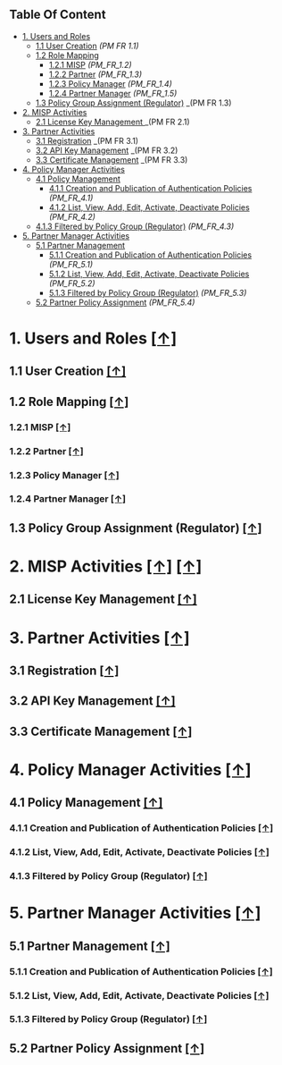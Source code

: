 ## Table Of Content
- [1. Users and Roles](#1-users-and-roles-)
  * [1.1 User Creation](#11-user-creation-) _(PM FR 1.1)_
  * [1.2 Role Mapping](#12-role-mapping-)
    * [1.2.1 MISP](#121-misp-) _(PM_FR_1.2)_
    * [1.2.2 Partner](#122-partner-) _(PM_FR_1.3)_
    * [1.2.3 Policy Manager](#123-policy-manager-) _(PM_FR_1.4)_
    * [1.2.4 Partner Manager](#124-partner-manager-) _(PM_FR_1.5)_
  * [1.3 Policy Group Assignment (Regulator)](#13-policy-group-assignment-regulator-) _(PM FR 1.3)
- [2. MISP Activities](#2-misp-activities-)
  * [2.1 License Key Management ](#21-license-key-management-) _(PM FR 2.1)
- [3. Partner Activities](#3-partner-activities-)
  * [3.1 Registration](#31-registration-) _(PM FR 3.1)
  * [3.2 API Key Management](#32-api-key-management-) _(PM FR 3.2)
  * [3.3 Certificate Management](#33-certificate-management-) _(PM FR 3.3)
- [4. Policy Manager Activities](#4-policy-manager-activities-)
  * [4.1 Policy Management](#41-policy-management-)
    * [4.1.1 Creation and Publication of Authentication Policies](#411-creation-and-publication-of-authentication-policies-) _(PM_FR_4.1)_
    * [4.1.2 List, View, Add, Edit, Activate, Deactivate Policies](#412-list-view-add-edit-activate-deactivate-policies-) _(PM_FR_4.2)_
   * [4.1.3 Filtered by Policy Group (Regulator)](#413-filtered-by-policy-group-regulator-) _(PM_FR_4.3)_
- [5. Partner Manager Activities](#5-partner-manager-activities-)
  * [5.1 Partner Management](#51-partner-management-)
    * [5.1.1 Creation and Publication of Authentication Policies](#511-creation-and-publication-of-authentication-policies-) _(PM_FR_5.1)_
    * [5.1.2 List, View, Add, Edit, Activate, Deactivate Policies](#512-list-view-add-edit-activate-deactivate-policies-) _(PM_FR_5.2)_
    * [5.1.3 Filtered by Policy Group (Regulator)](#513-filtered-by-policy-group-regulator-) _(PM_FR_5.3)_
  * [5.2 Partner Policy Assignment](#52-partner-policy-assignment-) _(PM_FR_5.4)_
 
# 1. Users and Roles [**[↑]**](#table-of-content)	 
## 1.1 User Creation [**[↑]**](#table-of-content) 
## 1.2 Role Mapping [**[↑]**](#table-of-content) 
### 1.2.1 MISP [**[↑]**](#table-of-content)
### 1.2.2 Partner [**[↑]**](#table-of-content)
### 1.2.3 Policy Manager [**[↑]**](#table-of-content)
### 1.2.4 Partner Manager [**[↑]**](#table-of-content)
## 1.3 Policy Group Assignment (Regulator) [**[↑]**](#table-of-content) 
# 2. MISP Activities [**[↑]**](#table-of-content) [**[↑]**](#table-of-content)	 
## 2.1 License Key Management [**[↑]**](#table-of-content)
# 3. Partner Activities [**[↑]**](#table-of-content)	
## 3.1 Registration [**[↑]**](#table-of-content) 
## 3.2 API Key Management [**[↑]**](#table-of-content) 
## 3.3 Certificate Management [**[↑]**](#table-of-content)
# 4. Policy Manager Activities [**[↑]**](#table-of-content)
## 4.1 Policy Management [**[↑]**](#table-of-content)
### 4.1.1 Creation and Publication of Authentication Policies [**[↑]**](#table-of-content) 
### 4.1.2 List, View, Add, Edit, Activate, Deactivate Policies [**[↑]**](#table-of-content)
### 4.1.3 Filtered by Policy Group (Regulator) [**[↑]**](#table-of-content)
# 5. Partner Manager Activities [**[↑]**](#table-of-content)	 
## 5.1 Partner Management [**[↑]**](#table-of-content) 
### 5.1.1 Creation and Publication of Authentication Policies [**[↑]**](#table-of-content)  
### 5.1.2 List, View, Add, Edit, Activate, Deactivate Policies [**[↑]**](#table-of-content)
### 5.1.3 Filtered by Policy Group (Regulator) [**[↑]**](#table-of-content)
## 5.2 Partner Policy Assignment [**[↑]**](#table-of-content)